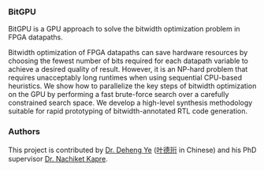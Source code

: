 ### BitGPU
BitGPU is a GPU approach to solve the bitwidth optimization problem in FPGA datapaths. 

Bitwidth optimization of FPGA datapaths can save hardware resources by choosing the fewest number of bits required for each datapath variable to achieve a desired quality of result. However, it is an NP-hard problem that requires unacceptably long runtimes when using sequential CPU-based heuristics. We show how to parallelize the key steps of bitwidth optimization on the GPU by performing a fast brute-force search over a carefully constrained search space. We develop a high-level synthesis methodology suitable for rapid prototyping of bitwidth-annotated RTL code generation.

### Authors
This project is contributed by [Dr. Deheng Ye](http://yedeheng.weebly.com/) ([叶德珩](http://yedeheng.github.io/) in Chinese) and his PhD supervisor [Dr. Nachiket Kapre](http://nachiket.github.io/). 

